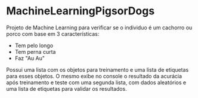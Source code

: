 
# MachineLearningPigsorDogs

Projeto de Machine Learning para verificar se o individuo é um cachorro ou porco com base em 3 características:

 - Tem pelo longo
 - Tem perna curta
 - Faz "Au Au"

  Possui uma lista com os objetos para treinamento e uma lista de etiquetas para esses objetos.
   O mesmo exibe no console o resultado da acurácia após treinamento e teste com uma segunda lista, com dados aleatórios e uma lista de etiquetas para validar os resultados.
